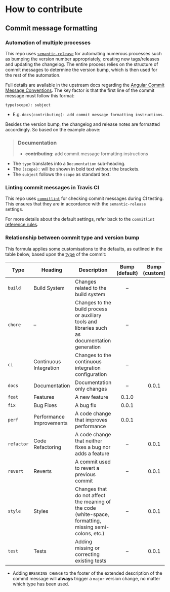 # How to contribute

## Commit message formatting

### Automation of multiple processes

This repo uses [`semantic-release`](https://github.com/semantic-release/semantic-release) for automating numerous processes such as bumping the version number appropriately, creating new tags/releases and updating the changelog.
The entire process relies on the structure of commit messages to determine the version bump, which is then used for the rest of the automation.

Full details are available in the upstream docs regarding the [Angular Commit Message Conventions](https://github.com/angular/angular.js/blob/master/DEVELOPERS.md#-git-commit-guidelines).
The key factor is that the first line of the commit message must follow this format:

```
type(scope): subject
```

* E.g. `docs(contributing): add commit message formatting instructions`.

Besides the version bump, the changelog and release notes are formatted accordingly.
So based on the example above:

> ### Documentation
> 
> * **contributing:** add commit message formatting instructions

* The `type` translates into a `Documentation` sub-heading.
* The `(scope):` will be shown in bold text without the brackets.
* The `subject` follows the `scope` as standard text.

### Linting commit messages in Travis CI

This repo uses [`commitlint`](https://github.com/conventional-changelog/commitlint) for checking commit messages during CI testing.
This ensures that they are in accordance with the `semantic-release` settings.

For more details about the default settings, refer back to the `commitlint` [reference rules](https://conventional-changelog.github.io/commitlint/#/reference-rules). 

### Relationship between commit type and version bump

This formula applies some customisations to the defaults, as outlined in the table below,
based upon the [type](https://github.com/angular/angular.js/blob/master/DEVELOPERS.md#type) of the commit:

Type|Heading|Description|Bump (default)|Bump (custom)
---|---|---|:-:|:-:
`build`|Build System|Changes related to the build system|–|
`chore`|–|Changes to the build process or auxiliary tools and libraries such as documentation generation|–|
`ci`|Continuous Integration|Changes to the continuous integration configuration|–|
`docs`|Documentation|Documentation only changes|–|0.0.1
`feat`|Features|A new feature|0.1.0|
`fix`|Bug Fixes|A bug fix|0.0.1|
`perf`|Performance Improvements|A code change that improves performance|0.0.1|
`refactor`|Code Refactoring|A code change that neither fixes a bug nor adds a feature|–|0.0.1
`revert`|Reverts|A commit used to revert a previous commit|–|0.0.1
`style`|Styles|Changes that do not affect the meaning of the code (white-space, formatting, missing semi-colons, etc.)|–|0.0.1
`test`|Tests|Adding missing or correcting existing tests|–|0.0.1

* Adding `BREAKING CHANGE` to the footer of the extended description of the commit message will **always** trigger a `major` version change, no matter which type has been used.

